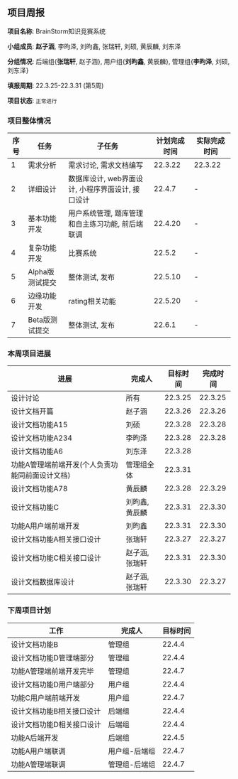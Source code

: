 ## 项目周报

**项目名称**: BrainStorm知识竞赛系统

**小组成员**: **赵子涵**, 李昀泽, 刘昀鑫, 张瑞轩, 刘硕, 黄辰麟, 刘东泽

**分组情况**: 后端组{**张瑞轩**, 赵子涵}, 用户组{**刘昀鑫**, 黄辰麟}, 管理组{**李昀泽**, 刘硕, 刘东泽}

**填报周期**: 22.3.25-22.3.31 (第5周)

**项目状态**: `正常进行`

### 项目整体情况

| 序号 | 任务            | 子任务                                            | 计划完成时间 | 实际完成时间 |
| ---- | --------------- | ------------------------------------------------- | ------------ | ------------ |
| 1    | 需求分析        | 需求讨论, 需求文档编写                            | 22.3.22      | 22.3.22      |
| 2    | 详细设计        | 数据库设计, web界面设计, 小程序界面设计, 接口设计 | 22.4.7       | -            |
| 3    | 基本功能开发    | 用户系统管理, 题库管理和自主练习功能, 前后端联调  | 22.4.20      | -            |
| 4    | 复杂功能开发    | 比赛系统                                          | 22.5.2       | -            |
| 5    | Alpha版测试提交 | 整体测试, 发布                                    | 22.5.10      | -            |
| 6    | 边缘功能开发    | rating相关功能                                    | 22.5.20      | -            |
| 7    | Beta版测试提交  | 整体测试, 发布                                    | 22.6.1       | -            |

### 本周项目进展

| 进展                                        | 完成人         | 目标时间 | 完成时间 |
| ------------------------------------------- | -------------- | -------- | -------- |
| 设计讨论                                    | 所有           | 22.3.25  | 22.3.25  |
| 设计文档开篇                                | 赵子涵         | 22.3.26  | 22.3.26  |
| 设计文档功能A15      | 刘硕         | 22.3.28  | 22.3.28  |
| 设计文档功能A234    | 李昀泽         | 22.3.28  | 22.3.28  |
| 设计文档功能A6      | 刘东泽         | 22.3.28  |  |
| 功能A管理端前端开发(个人负责功能同前面设计文档) | 管理组全体   | 22.3.31 |          |
| 设计文档功能A78                    | 黄辰麟         | 22.3.28  | 22.3.29 |
| 设计文档功能C                               | 刘昀鑫, 黄辰麟    | 22.3.31 | 22.3.30 |
| 功能A用户端前端开发                         | 刘昀鑫         | 22.3.31  | 22.3.30 |
| 设计文档功能A相关接口设计                   | 张瑞轩         | 22.3.27  | 22.3.27  |
| 设计文档功能C相关接口设计                   | 赵子涵, 张瑞轩    | 22.3.31  | 22.3.30 |
| 设计文档数据库设计                          | 赵子涵, 张瑞轩 | 22.3.30  | 22.3.27  |

### 下周项目计划

| 工作                      | 完成人        | 目标时间 |
| ------------------------- | ------------- | -------- |
| 设计文档功能B             | 管理组        | 22.4.4   |
| 设计文档功能D管理端部分   | 管理组        | 22.4.4   |
| 功能A管理端前端开发完毕   | 管理组        | 22.4.7   |
| 设计文档功能D用户端部分   | 用户组        | 22.4.4   |
| 功能C用户端前端开发       | 用户组        | 22.4.7   |
| 设计文档功能B相关接口设计 | 后端组        | 22.4.4   |
| 设计文档功能D相关接口设计 | 后端组        | 22.4.4   |
| 功能A后端开发             | 后端组        | 22.4.5   |
| 功能A用户端联调           | 用户组-后端组 | 22.4.7   |
| 功能A管理端联调           | 管理组-后端组 | 22.4.7   |

